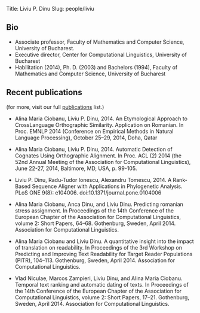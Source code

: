 ﻿Title: Liviu P. Dinu
Slug: people/liviu

## Bio

- Associate professor, Faculty of Mathematics and Computer Science, University of
Bucharest.
- Executive director, Center for Computational Linguistics, University of
Bucharest
- Habilitation (2014), Ph. D. (2003) and Bachelors (1994), Faculty of Mathematics
 and Computer Science, University of Bucharest

## Recent publications
(for more, visit our full [publications](/publications.html) list.)

- Alina Maria Ciobanu, Liviu P. Dinu, 2014. An Etymological Approach to CrossLanguage
Orthographic Similarity. Application on Romanian. In Proc. EMNLP 2014
(Conference on Empirical Methods in Natural Language Processing), October 25–29,
2014, Doha, Qatar

- Alina Maria Ciobanu, Liviu P. Dinu, 2014. Automatic Detection of Cognates Using
Orthographic Alignment. In Proc. ACL (2) 2014 (the 52nd Annual Meeting of the 
Association for Computational Linguistics), June 22-27, 2014, Baltimore, MD, USA, p.
99-105.


- Liviu P. Dinu, Radu-Tudor Ionescu, Alexandru Tomescu, 2014. A Rank-Based Sequence
Aligner with Applications in Phylogenetic Analysis. PLoS ONE 9(8): e104006.
doi:10.1371/journal.pone.0104006
- Alina Maria Ciobanu, Anca Dinu, and Liviu Dinu. Predicting romanian stress
  assignment. In Proceedings of the 14th Conference of the European Chapter of
  the Association for Computational Linguistics, volume 2: Short Papers, 64–68.
  Gothenburg, Sweden, April 2014. Association for Computational Linguistics. 

- Alina Maria Ciobanu and Liviu Dinu. A quantitative insight into the impact of
  translation on readability. In Proceedings of the 3rd Workshop on Predicting
  and Improving Text Readability for Target Reader Populations (PITR), 104–113.
  Gothenburg, Sweden, April 2014. Association for Computational Linguistics. 

- Vlad Niculae, Marcos Zampieri, Liviu Dinu, and Alina Maria Ciobanu. Temporal
  text ranking and automatic dating of texts. In Proceedings of the 14th
  Conference of the European Chapter of the Association for Computational
  Linguistics, volume 2: Short Papers, 17–21. Gothenburg, Sweden, April 2014.
  Association for Computational Linguistics. 


